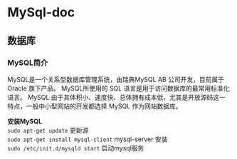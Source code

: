 # MySql-doc
## 数据库
### MySQL简介
  MySQL是一个关系型数据库管理系统，由瑞典MySQL AB 公司开发，目前属于 Oracle 旗下产品。
  MySQL所使用的 SQL 语言是用于访问数据库的最常用标准化语言。
  MySQL 由于其体积小、速度快、总体拥有成本低，尤其是开放源码这一特点，一般中小型网站的开发都选择 MySQL 作为网站数据库。

 **安装MySQL**  
  `sudo apt-get update` 更新源  
  `sudo apt-get install mysql-client` mysql-server 安装  
  `sudo /etc/init.d/mysqld start` 启动mysql服务
